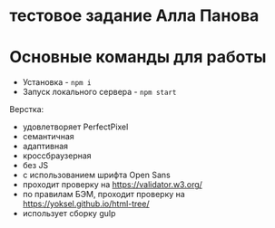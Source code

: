 # тестовое задание Алла Панова

# Основные команды для работы
- Установка - `npm i`
- Запуск локального сервера - `npm start`

Верстка:
- удовлетворяет PerfectPixel
- семантичная
- адаптивная
- кроссбраузерная
- без JS
- с использованием шрифта Open Sans
- проходит проверку на https://validator.w3.org/
- по правилам БЭМ, проходит проверку на https://yoksel.github.io/html-tree/
- использует сборку gulp
